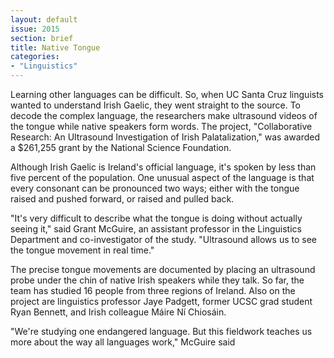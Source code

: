 ```yaml
---
layout: default
issue: 2015
section: brief
title: Native Tongue
categories:
- "Linguistics"
---
```


Learning other languages can be difficult. So, when UC Santa Cruz linguists wanted to understand Irish Gaelic, they went straight to the source. To decode the complex language, the researchers make ultrasound videos of the tongue while native speakers form words. The project, "Collaborative Research: An Ultrasound Investigation of Irish Palatalization," was awarded a $261,255 grant by the National Science Foundation.

Although Irish Gaelic is Ireland's official language, it's spoken by less than five percent of the population. One unusual aspect of the language is that every consonant can be pronounced two ways; either with the tongue raised and pushed forward, or raised and pulled back.

"It's very difficult to describe what the tongue is doing without actually seeing it," said Grant McGuire, an assistant professor in the Linguistics Department and co-investigator of the study. "Ultrasound allows us to see the tongue movement in real time."

The precise tongue movements are documented by placing an ultrasound probe under the chin of native Irish speakers while they talk. So far, the team has studied 16 people from three regions of Ireland. 
Also on the project are linguistics professor Jaye Padgett, former UCSC grad student Ryan Bennett, and Irish colleague Máire Ní Chiosáin.

"We're studying one endangered language. But this fieldwork teaches us more about the way all languages work," McGuire said